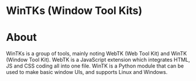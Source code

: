 # WinTKs (Window Tool Kits)
# About
WinTKs is a group of tools, mainly noting WebTK (Web Tool Kit) and WinTK (Window Tool Kit).
WebTK is a JavaScript extension which integrates HTML, JS and CSS coding all into one file.
WinTK is a Python module that can be used to make basic window UIs, and supports Linux and Windows.
